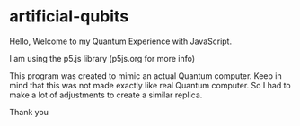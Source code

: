 # artificial-qubits

Hello, Welcome to my Quantum Experience with JavaScript.

I am using the p5.js library (p5js.org for more info)

This program was created to mimic an actual Quantum computer. Keep in mind that this was not made exactly like real Quantum computer. So I had to make a lot of adjustments to create a similar replica. 

Thank you
